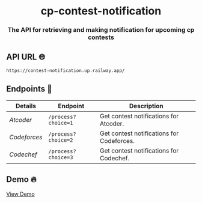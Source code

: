 <h1 align="center">cp-contest-notification</h1>
<div align="center">

### The API for retrieving and making notification for upcoming cp contests



</div>


## API URL 🌐

```
https://contest-notification.up.railway.app/

```

## Endpoints 🚀

| Details       | Endpoint                   | Description                                      | 
|---------------|----------------------------|--------------------------------------------------| 
| _Atcoder_     | `/process?choice=1`       | Get contest notifications for Atcoder.           | 
| _Codeforces_  | `/process?choice=2`       | Get contest notifications for Codeforces.        | 
| _Codechef_    | `/process?choice=3`       | Get contest notifications for Codechef.          | 


## Demo 🔥

[View Demo](https://cp-contest-notification.vercel.app)

